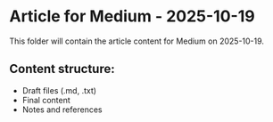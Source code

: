 # Article for Medium - 2025-10-19

This folder will contain the article content for Medium on 2025-10-19.

## Content structure:
- Draft files (.md, .txt)
- Final content
- Notes and references
